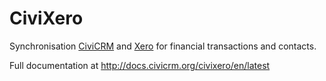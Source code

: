 # CiviXero

Synchronisation [CiviCRM](https://civicrm.org) and [Xero](https://xero.com) for financial transactions and contacts.

Full documentation at http://docs.civicrm.org/civixero/en/latest
